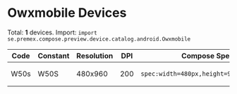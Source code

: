 # Owxmobile Devices

Total: **1** devices. Import: `import se.premex.compose.preview.device.catalog.android.Owxmobile`

| Code | Constant | Resolution | DPI | Compose Spec | Preview Usage |
|------|----------|------------|-----|-------------|---------------|
| W50s | W50S | 480x960 | 200 | `spec:width=480px,height=960px,dpi=200` | `@Preview(device = Owxmobile.W50S)` |

<!-- Generated automatically. Do not edit manually. -->
